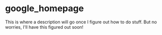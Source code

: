 google_homepage
===============
This is where a description will go once I figure out how to do stuff. But no worries, I'll have this figured out soon!
